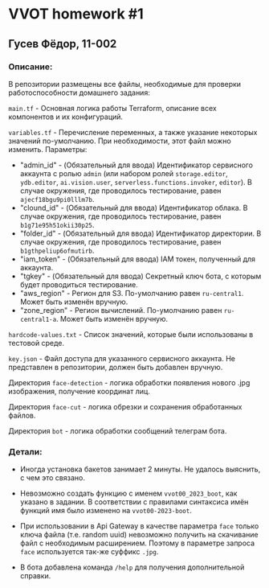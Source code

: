 # VVOT homework #1

## Гусев Фёдор, 11-002

### Описание:

В репозитории размещены все файлы, необходимые для проверки работоспособности домашнего задания:

`main.tf` - Основная логика работы Terraform, описание всех компонентов и их конфигураций.

`variables.tf` - Перечисление переменных, а также указание некоторых значений по-умолчанию. При необходимости, этот файл можно изменить. Параметры:
* "admin_id" - (Обязательный для ввода) Идентификатор сервисного аккаунта с ролью `admin` (или набором ролей `storage.editor`, `ydb.editor`, `ai.vision.user`, `serverless.functions.invoker`, `editor`). В случае окружения, где проводилось тестирование, равен `ajecf18bgu9pi0lllm7b`.
* "clound_id" - (Обязательный для ввода) Идентификатор облака. В случае окружения, где проводилось тестирование, равен `b1g71e95h51okii30p25`.
* "folder_id" - (Обязательный для ввода) Идентификатор директории. В случае окружения, где проводилось тестирование, равен `b1gthpeliup6ofmutirb`.
* "iam_token" - (Обязательный для ввода) IAM токен, полученный для аккаунта.
* "tgkey" - (Обязательный для ввода) Секретный ключ бота, с которым будет проводиться тестирование.
* "aws_region" - Регион для S3. По-умолчанию равен `ru-central1`. Может быть изменён вручную.
* "zone_region" - Регион вычислений. По-умолчанию равен `ru-central1-a`. Может быть изменён вручную.  

`hardcode-values.txt` - Список значений, которые были использованы в тестовой среде.

`key.json` - Файл доступа для указанного сервисного аккаунта. Не представлен в репозитории, должен быть добавлен вручную.

Директория `face-detection` - логика обработки появления нового .jpg изображения, получение координат лиц.

Директория `face-cut` - логика обрезки и сохранения обработанных файлов.

Директория `bot` - логика обработки сообщений телеграм бота.

### Детали:

* Иногда установка бакетов занимает 2 минуты. Не удалось выяснить, с чем это связано.

* Невозможно создать функцию с именем `vvot00_2023_boot`, как указано в задании. В соответствии с правилами синтаксиса имён функций имя было изменено на `vvot00-2023-boot`.

* При использовании в Api Gateway в качестве параметра `face` только ключа файла (т.е. random uuid) невозможно получить на скачивание файл с необходимым расширением. Поэтому в параметре запроса `face` используется так-же суффикс `.jpg`.

* В бота добавлена команда `/help` для получения дополнительной справки.